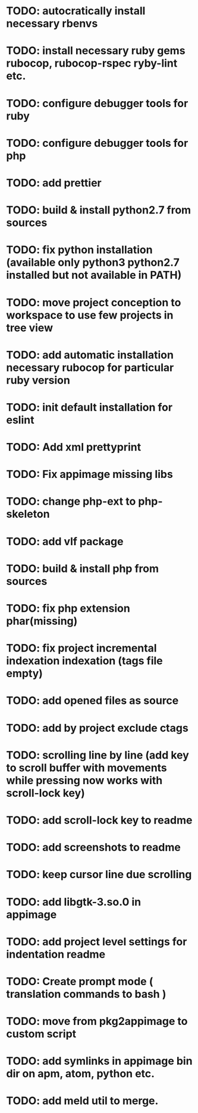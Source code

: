 # TODO: autocratically install necessary rbenvs
# TODO: install necessary ruby gems rubocop, rubocop-rspec ryby-lint etc.
# TODO: configure debugger tools for ruby
# TODO: configure debugger tools for php
# TODO: add prettier
# TODO: build & install python2.7 from sources
# TODO: fix python installation (available only python3 python2.7 installed but not available in PATH)
# TODO: move project conception to workspace to use few projects in tree view
# TODO: add automatic installation necessary rubocop for particular ruby version
# TODO: init default installation for eslint
# TODO: Add xml prettyprint
# TODO: Fix appimage missing libs
# TODO: change php-ext to php-skeleton
# TODO: add vlf package
# TODO: build & install php from sources
# TODO: fix php extension phar(missing)
# TODO: fix project incremental indexation indexation (tags file empty)
# TODO: add opened files as source
# TODO: add by project exclude ctags
# TODO: scrolling line by line (add key to scroll buffer with movements while pressing now works with scroll-lock key)
# TODO: add scroll-lock key to readme
# TODO: add screenshots to readme
# TODO: keep cursor line due scrolling
# TODO: add libgtk-3.so.0 in appimage
# TODO: add project level settings for indentation readme
# TODO: Create prompt mode ( translation commands to bash )
# TODO: move from pkg2appimage to custom script
# TODO: add symlinks in appimage bin dir on apm, atom, python etc.
# TODO: add meld util to merge.
